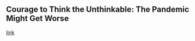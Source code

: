 ## Courage to Think the Unthinkable: The Pandemic Might Get Worse

[link](https://www.psychologytoday.com/intl/blog/long-fuse-big-bang/202101/courage-think-the-unthinkable-the-pandemic-might-get-worse)
